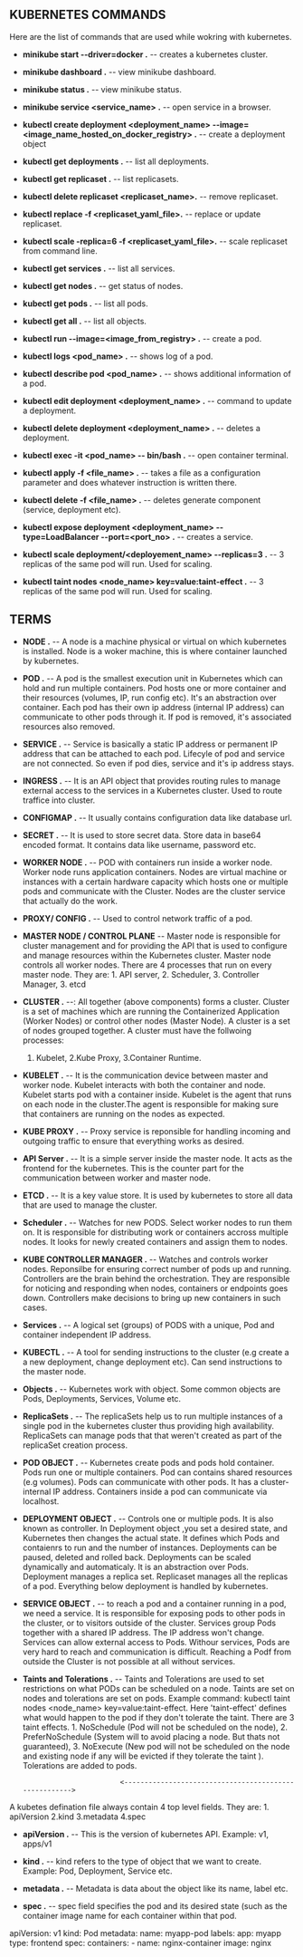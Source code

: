 ## KUBERNETES COMMANDS

Here are the list of commands that are used while wokring with kubernetes.

- **minikube start --driver=docker .** -- creates a kubernetes cluster.

- **minikube dashboard .** -- view minikube dashboard.

- **minikube status .** -- view minikube status.

- **minikube service <service_name> .** -- open service in a browser.

- **kubectl create deployment <deployment_name> --image=<image_name_hosted_on_docker_registry> .** -- create a deployment object

- **kubectl get deployments .** -- list all deployments.

- **kubectl get replicaset .** -- list replicasets.

- **kubectl delete replicaset <replicaset_name>.** -- remove replicaset.

- **kubectl replace -f <replicaset_yaml_file>.** -- replace or update replicaset.

- **kubectl scale -replica=6 -f <replicaset_yaml_file>.** -- scale replicaset from command line.

- **kubectl get services .** -- list all services.

- **kubectl get nodes .** -- get status of nodes.

- **kubectl get pods .** -- list all pods.

- **kubectl get all .** -- list all objects.

- **kubectl run <name> --image=<image_from_registry> .** -- create a pod.

- **kubectl logs <pod_name> .** -- shows log of a pod.

- **kubectl describe pod <pod_name> .** -- shows additional information of a pod.

- **kubectl edit deployment <deployment_name> .** -- command to update a deployment.

- **kubectl delete deployment <deployment_name> .** -- deletes a deployment.

- **kubectl exec -it <pod_name> -- bin/bash .** -- open container terminal.

- **kubectl apply -f <file_name> .** -- takes a file as a configuration parameter and does whatever instruction is written there.

- **kubectl delete -f <file_name> .** -- deletes generate component (service, deployment etc).

- **kubectl expose deployment <deployment_name> --type=LoadBalancer --port=<port_no> .** -- creates a service.

- **kubectl scale deployment/<deployement_name> --replicas=3 .** -- 3 replicas of the same pod will run. Used for scaling.

- **kubectl taint nodes <node_name> key=value:taint-effect .** -- 3 replicas of the same pod will run. Used for scaling.

## TERMS

- **NODE .** -- A node is a machine physical or virtual on which kubernetes is installed. Node is a woker machine, this is where container launched by kubernetes.


- **POD .** -- A pod is the smallest execution unit in Kubernetes which can hold and run multiple containers. Pod hosts one or more container and their resources (volumes, IP, run config etc). It's an abstraction over container. Each pod has their own ip address (internal IP address) can communicate to other pods through it. If pod is removed, it's associated resources also removed.

- **SERVICE .** -- Service is basically a static IP address or permanent IP address that can be attached to each pod. Lifecyle of pod and service are not connected. So even if pod dies, service and it's ip address stays.

- **INGRESS .** -- It is an API object that provides routing rules to manage external access to the services in a Kubernetes cluster. Used to route traffice into cluster.

- **CONFIGMAP .** -- It usually contains configuration data like database url.

- **SECRET .** -- It is used to store secret data. Store data in base64 encoded format. It contains data like username, password etc.

- **WORKER NODE .** -- POD with containers run inside a worker node. Worker node runs application containers. Nodes are virtual machine or instances with a certain hardware capacity which hosts one or multiple pods and communicate with the Cluster. Nodes are the cluster service that actually do the work.

- **PROXY/ CONFIG .** -- Used to control network traffic of a pod.

- **MASTER NODE / CONTROL PLANE** -- Master node is responsible for cluster management and for providing the API that is used to configure and manage resources within the Kubernetes cluster. Master node controls all worker nodes. There are 4 processes that run on every master node. They are: 1. API server, 2. Scheduler, 3. Controller Manager, 3. etcd

- **CLUSTER .** --: All together (above components) forms a cluster. Cluster is a set of machines which are running the Containerized Application (Worker Nodes) or control other nodes (Master Node). A cluster is a set of nodes grouped together. A cluster must have the follwoing processes:

  1. Kubelet, 2.Kube Proxy, 3.Container Runtime.

- **KUBELET .** -- It is the communication device between master and worker node. Kubelet interacts with both the container and node. Kubelet starts pod with a container inside. Kubelet is the agent that runs on each node in the cluster.The agent is responsible for making sure that containers are running on the nodes as expected.

- **KUBE PROXY .** -- Proxy service is reponsible for handling incoming and outgoing traffic to ensure that everything works as desired.

- **API Server .** -- It is a simple server inside the master node. It acts as the frontend for the kubernetes. This is the counter part for the communication between worker and master node.

- **ETCD .** -- It is a key value store. It is used by kubernetes to store all data that are used to manage the cluster.

- **Scheduler .** -- Watches for new PODS. Select worker nodes to run them on. It is responsible for distributing work or containers accross multiple nodes. It looks for newly created containers and assign them to nodes.

- **KUBE CONTROLLER MANAGER .** -- Watches and controls worker nodes. Reponsilbe for ensuring correct number of pods up and running. Controllers are the brain behind the orchestration. They are responsible for noticing and responding when nodes, containers or endpoints goes down. Controllers make decisions to bring up new containers in such cases.

- **Services .** -- A logical set (groups) of PODS with a unique, Pod and container independent IP address.

- **KUBECTL .** -- A tool for sending instructions to the cluster (e.g create a a new deployment, change deployment etc). Can send instructions to the master node.

- **Objects .** -- Kubernetes work with object. Some common objects are Pods, Deployments, Services, Volume etc.

- **ReplicaSets .** -- The replicaSets help us to run multiple instances of a single pod in the kubernetes cluster thus providing high availability. ReplicaSets can manage pods that that weren't created as part of the replicaSet creation process.


- **POD OBJECT .** -- Kubernetes create pods and pods hold container. Pods run one or multiple containers. Pod can contains shared resources (e.g volumes). Pods can communicate with other pods. It has a cluster-internal IP address. Containers inside a pod can communicate via localhost.

- **DEPLOYMENT OBJECT .** -- Controls one or multiple pods. It is also known as controller. In Deployment object ,you set a desired state, and Kubernetes then changes the actual state. It defines which Pods and contaienrs to run and the number of instances. Deployments can be paused, deleted and rolled back. Deployments can be scaled dynamically and automaticaly. It is an abstraction over Pods. Deployment manages a replica set. Replicaset manages all the replicas of a pod. Everything below deployment is handled by kubernetes.

- **SERVICE OBJECT .** -- to reach a pod and a container running in a pod, we need a service. It is responsible for exposing pods to other pods in the cluster, or to visitors outside of the cluster. Services group Pods together with a shared IP address. The IP address won't change. Services can allow external access to Pods. Withour services, Pods are very hard to reach and communication is difficult. Reaching a Podf from outside the Cluster is not possible at all without services.

- **Taints and Tolerations .** -- Taints and Tolerations are used to set restrictions on what PODs can be scheduled on a node. Taints are set on nodes and tolerations are set on pods. Example command: kubectl taint nodes <node_name> key=value:taint-effect. Here 'taint-effect' defines what would happen to the pod if they don't tolerate the taint. There are 3 taint effects. 1. NoSchedule (Pod will not be scheduled on the node), 2. PreferNoSchedule (System will to avoid placing a node. But thats not guaranteed), 3. NoExecute (New pod will not be scheduled on the node and existing node if any will be evicted if they tolerate the taint ). Tolerations are added to pods.


                              <------------------------------------------------------>

A kubetes defination file always contain 4 top level fields. They are: 1. apiVersion 2.kind 3.metadata 4.spec

- **apiVersion .** -- This is the version of kubernetes API. Example: v1, apps/v1

- **kind .** -- kind refers to the type of object that we want to create. Example: Pod, Deployment, Service etc.

- **metadata .** -- Metadata is data about the object like its name, label etc.

- **spec .** -- spec field specifies the pod and its desired state (such as the container image name for each container within that pod.

<!-- SAMPLE KUBERNETES CONFIG FILE -->
apiVersion: v1
kind: Pod
metadata:
  name: myapp-pod
  labels:
    app: myapp
    type: frontend
spec:
  containers:
    - name: nginx-container
      image: nginx
<!-- SAMPLE CONFIG FILE END -->
